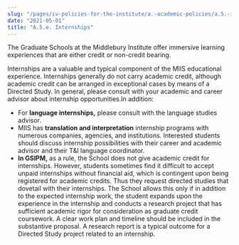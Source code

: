 ```yaml
---
slug: "/pages/iv-policies-for-the-institute/a.-academic-policies/a.5.-instruction/a.5.e.-internships"
date: "2021-05-01"
title: "A.5.e. Internships"
---
```


The Graduate Schools at the Middlebury Institute offer immersive learning experiences that are either credit or non-credit bearing.

Internships are a valuable and typical component of the MIIS educational experience. Internships generally do not carry academic credit, although academic credit can be arranged in exceptional cases by means of a Directed Study. In general, please consult with your academic and career advisor about internship opportunities.In addition:

- For **language internships,** please consult with the language studies advisor.
- MIIS has **translation and interpretation** internship programs with numerous companies, agencies, and institutions. Interested students should discuss internship possibilities with their career and academic advisor and their T&I language coordinator.
- **In GSIPM,** as a rule, the School does not give academic credit for internships. However, students sometimes find it difficult to accept unpaid internships without financial aid, which is contingent upon being registered for academic credits. Thus they request directed studies that dovetail with their internships. The School allows this only if in addition to the expected internship work, the student expands upon the experience in the internship and conducts a research project that has sufficient academic rigor for consideration as graduate credit coursework. A clear work plan and timeline should be included in the substantive proposal. A research report is a typical outcome for a Directed Study project related to an internship.
